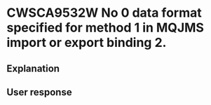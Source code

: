 # CWSCA9532W No 0 data format specified for method 1 in MQJMS import or export binding 2.

## Explanation

## User response